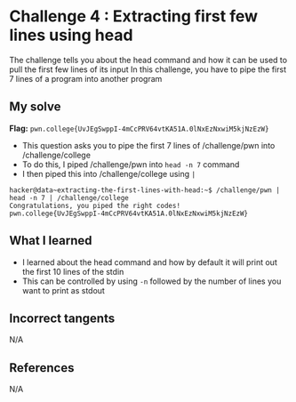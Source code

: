 # Challenge 4 : Extracting first few lines using head
The challenge tells you about the head command and how it can be used to pull the first few lines of its input
In this challenge, you have to pipe the first 7 lines of a program into another program

## My solve
**Flag:** `pwn.college{UvJEgSwppI-4mCcPRV64vtKA51A.0lNxEzNxwiM5kjNzEzW}`

- This question asks you to pipe the first 7 lines of /challenge/pwn into /challenge/college
- To do this, I piped /challenge/pwn into `head -n 7` command 
- I then piped this into /challenge/college using `|`
```
hacker@data~extracting-the-first-lines-with-head:~$ /challenge/pwn | head -n 7 | /challenge/college
Congratulations, you piped the right codes!
pwn.college{UvJEgSwppI-4mCcPRV64vtKA51A.0lNxEzNxwiM5kjNzEzW}
```

## What I learned 
- I learned about the head command and how by default it will print out the first 10 lines of the stdin
- This can be controlled by using `-n` followed by the number of lines you want to print as stdout

## Incorrect tangents 
N/A

## References 
N/A

